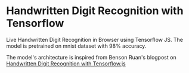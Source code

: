 # Handwritten Digit Recognition with Tensorflow

Live Handwritten Digit Recognition in Browser using Tensorflow JS. The model is pretrained on mnist dataset with 98% accuracy.

The model's architecture is inspired from Benson Ruan's blogpost on [Handwritten Digit Recognition with Tensorflow.js](https://bensonruan.com/handwritten-digit-recognition-with-tensorflow-js/)
